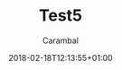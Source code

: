 ---
title: "Test5"
date: 2018-02-18T12:13:55+01:00
lastEdit: 2018-02-18T12:13:55+01:00
draft: false
author: "Carambal"
eventInfo: 
    eventDate: 2018-02-18T12:13:55+01:00
    time: ""
    location: 
        name: "Studio des Rigoles"
        address: "46 rue des rigoles"
        zipCode: 75020
        city: "Paris"
    bands: []
    soundEngineer: "Aurélien Claranbaux"
---